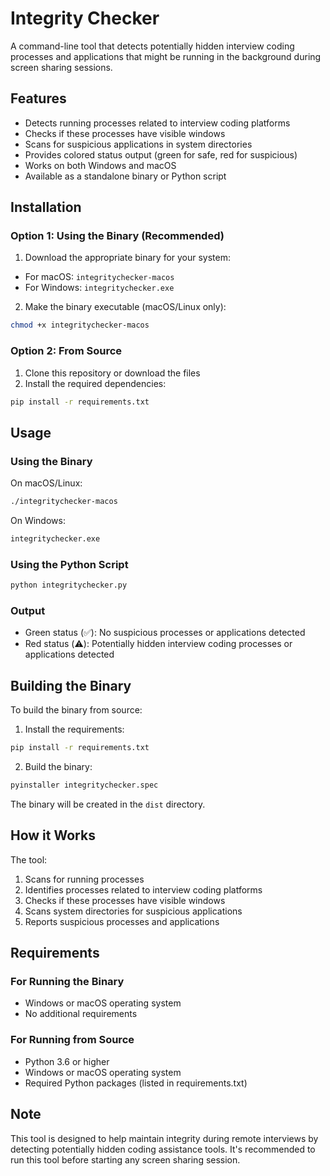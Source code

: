 # Integrity Checker


A command-line tool that detects potentially hidden interview coding processes and applications that might be running in the background during screen sharing sessions.


## Features


- Detects running processes related to interview coding platforms
- Checks if these processes have visible windows
- Scans for suspicious applications in system directories
- Provides colored status output (green for safe, red for suspicious)
- Works on both Windows and macOS
- Available as a standalone binary or Python script


## Installation


### Option 1: Using the Binary (Recommended)


1. Download the appropriate binary for your system:
- For macOS: `integritychecker-macos`
- For Windows: `integritychecker.exe`
2. Make the binary executable (macOS/Linux only):
  ```bash
  chmod +x integritychecker-macos
  ```


### Option 2: From Source


1. Clone this repository or download the files
2. Install the required dependencies:
  ```bash
  pip install -r requirements.txt
  ```


## Usage


### Using the Binary


On macOS/Linux:
```bash
./integritychecker-macos
```


On Windows:
```bash
integritychecker.exe
```


### Using the Python Script


```bash
python integritychecker.py
```


### Output


- Green status (✅): No suspicious processes or applications detected
- Red status (⚠️): Potentially hidden interview coding processes or applications detected


## Building the Binary


To build the binary from source:


1. Install the requirements:
  ```bash
  pip install -r requirements.txt
  ```


2. Build the binary:
  ```bash
  pyinstaller integritychecker.spec
  ```


The binary will be created in the `dist` directory.


## How it Works


The tool:
1. Scans for running processes
2. Identifies processes related to interview coding platforms
3. Checks if these processes have visible windows
4. Scans system directories for suspicious applications
5. Reports suspicious processes and applications


## Requirements


### For Running the Binary
- Windows or macOS operating system
- No additional requirements


### For Running from Source
- Python 3.6 or higher
- Windows or macOS operating system
- Required Python packages (listed in requirements.txt)


## Note


This tool is designed to help maintain integrity during remote interviews by detecting potentially hidden coding assistance tools. It's recommended to run this tool before starting any screen sharing session.
